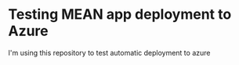 # Testing MEAN app deployment to Azure

I'm using this repository to test automatic deployment to azure
